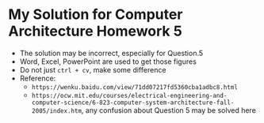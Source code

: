 # My Solution for Computer Architecture Homework 5

 - The solution may be incorrect, especially for Question.5
 - Word, Excel, PowerPoint are used to get those figures
 - Do not just `ctrl + cv`, make some difference
 - Reference: 
 	 - `https://wenku.baidu.com/view/71dd07217fd5360cba1adbc8.html`
 	 - `https://ocw.mit.edu/courses/electrical-engineering-and-computer-science/6-823-computer-system-architecture-fall-2005/index.htm`, any confusion about Question 5 may be solved here